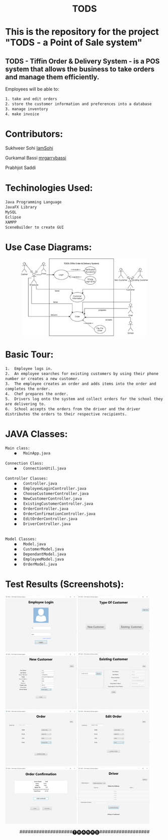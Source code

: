<h1 align="center">TODS</h1>

# This is the repository for the project "TODS - a Point of Sale system"

## TODS - Tiffin Order & Delivery System - is a POS system that allows the business to take orders and manage them efficiently. 
Employees will be able to:

    1. take and edit orders
    2. store the customer information and preferences into a database
    3. manage inventory
    4. make invoice

# Contributors:

   Sukhveer Sohi   [IamSohi](https://github.com/IamSohi)
   
   Gurkamal Bassi  [mrgarrybassi](https://github.com/mrgarrybassi)
   
   Prabhjot Saddi
   
# Techinologies Used:     
      
    Java Programming Language
    JavaFX Library
    MySQL
    Eclipse
    XAMPP
    SceneBuilder to create GUI
    
# Use Case Diagrams:
    
   <p align="center"><img src="Screenshots/useCaseDiagram.png" width="80%"></p>
   
# Basic Tour:

    1.	Employee logs in.
    2.	An employee searches for existing customers by using their phone number or creates a new customer.
    3.	The employee creates an order and adds items into the order and completes the order.
    4.	Chef prepares the order.
    5.	Drivers log onto the system and collect orders for the school they are delivering to.
    6.	School accepts the orders from the driver and the driver distributes the orders to their respective recipients.
    
# JAVA Classes:

    Main class: 
        ●	MainApp.java

    Connection Class:
        ●	ConnectionUtil.java

    Controller Classes:
        ●	Controller.java
        ●	EmployeeLoginController.java
        ●	ChooseCustomerController.java
        ●	NewCustomerController.java
        ●	ExistingCustomerController.java
        ●	OrderController.java
        ●	OrderConfirmationController.java
        ●	EditOrderController.java
        ●	DriverController.java


    Model Classes:
        ●	Model.java
        ●	CustomerModel.java
        ●	DependantModel.java
        ●	EmployeeModel.java
        ●	OrderModel.java
        
# Test Results (Screenshots):

   <img src="Screenshots/employeeLogin.PNG" width="45%">&nbsp;<img src="Screenshots/choosingCustomer.PNG" width="45%">
   <br/>
   <img src="Screenshots/newCustomer.PNG" width="45%">&nbsp;<img src="Screenshots/existingCustomer.PNG" width="45%">
   <br/>
   <img src="Screenshots/order.PNG" width="45%">&nbsp;<img src="Screenshots/editOrder.PNG" width="45%">
   <br/>
   <img src="Screenshots/invoice.PNG" width="45%">&nbsp;<img src="Screenshots/driver.PNG" width="45%">
   
   <p align="center">###################🅣🅗🅐🅝🅚🅢##################<p>
